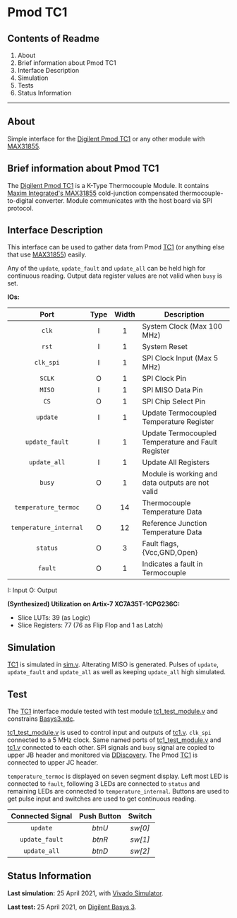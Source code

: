 # Pmod TC1

## Contents of Readme

1. About
2. Brief information about Pmod TC1
3. Interface Description
4. Simulation
5. Tests
6. Status Information

---

## About

Simple interface for the [Digilent Pmod TC1](https://reference.digilentinc.com/reference/pmod/pmodtc1/start) or any other module with [MAX31855](https://datasheets.maximintegrated.com/en/ds/MAX31855.pdf).

## Brief information about Pmod TC1

The [Digilent Pmod TC1](https://reference.digilentinc.com/reference/pmod/pmodtc1/start) is a K-Type Thermocouple Module. It contains [Maxim Integrated's MAX31855](https://datasheets.maximintegrated.com/en/ds/MAX31855.pdf) cold-junction compensated thermocouple-to-digital converter. Module communicates with the host board via SPI protocol.

## Interface Description

This interface can be used to gather data from Pmod [TC1](https://reference.digilentinc.com/reference/pmod/pmodtc1/start) (or anything else that use [MAX31855](https://datasheets.maximintegrated.com/en/ds/MAX31855.pdf)) easily.

Any of the `update`, `update_fault` and `update_all` can be held high for continuous reading. Output data register values are not valid when `busy` is set.

**IOs:**

|   Port   | Type | Width |  Description |
| :------: | :----: | :----: | ------ |
|  `clk`   |   I   | 1 | System Clock (Max 100 MHz)|
|  `rst`   |   I   | 1 | System Reset |
|  `clk_spi`   |   I   | 1 | SPI Clock Input (Max 5 MHz) |
|  `SCLK`   |   O   | 1 | SPI Clock Pin |
|  `MISO`   |   I   | 1 | SPI MISO Data Pin |
|  `CS`   |   O   | 1 | SPI Chip Select Pin |
|  `update`   |   I   | 1 | Update Termocoupled Temperature Register |
|  `update_fault`   |   I   | 1 | Update Termocoupled Temperature and Fault Register |
|  `update_all`   |   I   | 1 | Update All Registers |
|  `busy`   |   O   | 1 | Module is working and data outputs are not valid |
|  `temperature_termoc`   |   O   | 14 | Thermocouple Temperature Data |
|  `temperature_internal`   |   O   | 12 | Reference Junction Temperature Data |
|  `status`   |   O   | 3 | Fault flags, {Vcc,GND,Open} |
|  `fault`   |   O   | 1 | Indicates a fault in Termocouple |

I: Input  O: Output

**(Synthesized) Utilization on Artix-7 XC7A35T-1CPG236C:**

* Slice LUTs: 39 (as Logic)
* Slice Registers: 77 (76 as Flip Flop and 1 as Latch)

## Simulation

[TC1](https://reference.digilentinc.com/reference/pmod/pmodtc1/start) is simulated in [sim.v](Simulation/sim.v). Alterating MISO is generated. Pulses of `update`, `update_fault` and `update_all` as well as keeping `update_all` high simulated.

## Test

The [TC1](https://reference.digilentinc.com/reference/pmod/pmodtc1/start) interface module tested with test module [tc1_test_module.v](Test/tc1_test_module.v) and constrains [Basys3.xdc](Test/Basys3.xdc).

[tc1_test_module.v](Test/tc1_test_module.v) is used to control input and outputs of [tc1.v](Sources/tc1.v). `clk_spi` connected to a 5 MHz clock. Same named ports of [tc1_test_module.v](Test/tc1_test_module.v) and [tc1.v](Sources/tc1.v) connected to each other. SPI signals and `busy` signal are copied to upper JB header and monitored via [DDiscovery](https://reference.digilentinc.com/reference/instrumentation/digital-discovery/start). The Pmod [TC1](https://reference.digilentinc.com/reference/pmod/pmodtc1/start) is connected to upper JC header.

`temperature_termoc` is displayed on seven segment display. Left most LED is connected to `fault`, following 3 LEDs are connected to `status` and remaining LEDs are connected to `temperature_internal`. Buttons are used to get pulse input and switches are used to get continuous reading.

|   Connected Signal   | Push Button | Switch |
| :------: | :----: | :----: |
|  `update`   |   *btnU*   | *sw[0]* |
|  `update_fault`   |   *btnR*   | *sw[1]* |
|  `update_all`   |   *btnD*   | *sw[2]* |

## Status Information

**Last simulation:** 25 April 2021, with [Vivado Simulator](https://www.xilinx.com/products/design-tools/vivado/simulator.html).

**Last test:** 25 April 2021, on [Digilent Basys 3](https://reference.digilentinc.com/reference/programmable-logic/basys-3/reference-manual).
